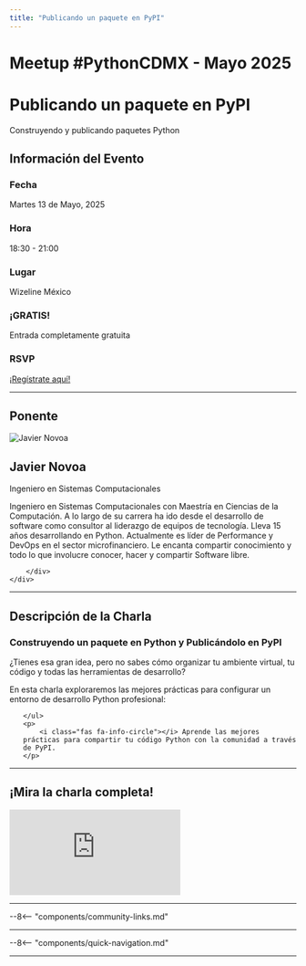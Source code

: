 ```yaml
---
title: "Publicando un paquete en PyPI"
---
```


# Meetup #PythonCDMX <i class="fab fa-python"></i> - Mayo 2025

<div class="meetup-hero">
    <h1>Publicando un paquete en PyPI</h1>
    <p class="meetup-subtitle">Construyendo y publicando paquetes Python</p>
</div>

## Información del Evento

<div class="event-details">
    <div class="detail-card date-card">
        <h3><i class="fas fa-calendar-alt"></i> Fecha</h3>
        <p>Martes 13 de Mayo, 2025</p>
    </div>
    <div class="detail-card time-card">
        <h3><i class="fas fa-clock"></i> Hora</h3>
        <p>18:30 - 21:00</p>
    </div>
    <div class="detail-card location-card">
        <h3><i class="fas fa-map-marker-alt"></i> Lugar</h3>
        <p>Wizeline México</p>
    </div>
    <div class="detail-card free-card">
        <h3><i class="fas fa-gift"></i> ¡GRATIS!</h3>
        <p>Entrada completamente gratuita</p>
    </div>
    <div class="detail-card rsvp-card">
        <h3><i class="fas fa-ticket-alt"></i> RSVP</h3>
        <p><a href="https://www.meetup.com/python-mexico/">¡Regístrate aquí!</a></p>
    </div>
</div>

---

## Ponente

<div class="speaker-section">
    <div class="speaker-photo">
        <img src="/../../images/ponentes/202505-PythonCDMX-javier-novoa.png" alt="Javier Novoa">
    </div>
    <div class="speaker-info">
        <h2>Javier Novoa</h2>
        <p class="speaker-role">Ingeniero en Sistemas Computacionales</p>
        <p class="speaker-bio">Ingeniero en Sistemas Computacionales con Maestría en Ciencias de la Computación. A lo largo de su carrera ha ido desde el desarrollo de software como consultor al liderazgo de equipos de tecnología. Lleva 15 años desarrollando en Python. Actualmente es líder de Performance y DevOps en el sector microfinanciero. Le encanta compartir conocimiento y todo lo que involucre conocer, hacer y compartir Software libre.</p>
        <div class="speaker-links">



        </div>
    </div>
</div>

---

## Descripción de la Charla

<div class="talk-description">
    <h3><i class="fas fa-rocket"></i> Construyendo un paquete en Python y Publicándolo en PyPI</h3>
    <p>¿Tienes esa gran idea, pero no sabes cómo organizar tu ambiente virtual, tu código y todas las herramientas de desarrollo?</p>
    <p>En esta charla exploraremos las mejores prácticas para configurar un entorno de desarrollo Python profesional:</p>
    <ul>

    </ul>
    <p>
        <i class="fas fa-info-circle"></i> Aprende las mejores prácticas para compartir tu código Python con la comunidad a través de PyPI.
    </p>
</div>

---

## ¡Mira la charla completa!

<div class="video-section">
    <div class="video-container">
        <div class="video-wrapper">
            <iframe
                src="https://www.youtube.com/embed/1nHTVEOSRlg"
                title="Meetup PythonCDMX Mayo 2025"
                frameborder="0"
                allow="accelerometer; autoplay; clipboard-write; encrypted-media; gyroscope; picture-in-picture; web-share"
                allowfullscreen>
            ></iframe>
        </div>
    </div>
</div>

---

--8<-- "components/community-links.md"

---

--8<-- "components/quick-navigation.md"

---
